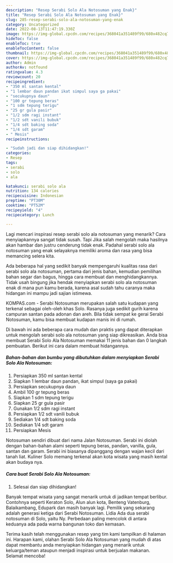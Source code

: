 ```yaml
---
description: "Resep Serabi Solo Ala Notosuman yang Enak}"
title: "Resep Serabi Solo Ala Notosuman yang Enak}"
slug: 285-resep-serabi-solo-ala-notosuman-yang-enak
category: Uncategorized
date: 2022-08-13T11:47:19.330Z
image: https://img-global.cpcdn.com/recipes/368041a351489f99/680x482cq70/serabi-solo-ala-notosuman-foto-resep-utama.jpg
hideToc: false
enableToc: true
enableTocContent: false
thumbnail: https://img-global.cpcdn.com/recipes/368041a351489f99/680x482cq70/serabi-solo-ala-notosuman-foto-resep-utama.jpg
cover: https://img-global.cpcdn.com/recipes/368041a351489f99/680x482cq70/serabi-solo-ala-notosuman-foto-resep-utama.jpg
author: Admin
authorAv: notfound
ratingvalue: 4.3
reviewcount: 20
recipeingredient:
- "350 ml santan kental"
- "1 lembar daun pandan ikat simpul saya ga pakai"
- "secukupnya daun"
- "100 gr tepung beras"
- "1 sdm tepung terigu"
- "25 gr gula pasir"
- "1/2 sdm ragi instant"
- "1/2 sdt vanili bubuk"
- "1/4 sdt baking soda"
- "1/4 sdt garam"
- " Mesis"
recipeinstructions:

- "Sudah jadi dan siap dihidangkan!"
categories:
- Resep
tags:
- serabi
- solo
- ala

katakunci: serabi solo ala 
nutrition: 134 calories
recipecuisine: Indonesian
preptime: "PT30M"
cooktime: "PT52M"
recipeyield: "4"
recipecategory: Lunch

---
```



Lagi mencari inspirasi resep serabi solo ala notosuman yang menarik? Cara menyiapkannya sangat tidak susah. Tapi Jika salah mengolah maka hasilnya akan hambar dan justru cenderung tidak enak. Padahal serabi solo ala notosuman yang enak selayaknya memiliki aroma dan rasa yang bisa memancing selera kita.


Ada beberapa hal yang sedikit banyak mempengaruhi kualitas rasa dari serabi solo ala notosuman, pertama dari jenis bahan, kemudian pemilihan bahan segar dan bagus, hingga cara membuat dan menghidangkannya. Tidak usah bingung jika hendak menyiapkan serabi solo ala notosuman enak di mana pun kamu berada, karena asal sudah tahu caranya maka hidangan ini mampu jadi sajian istimewa.

KOMPAS.com - Serabi Notosuman merupakan salah satu kudapan yang terkenal sebagai oleh-oleh khas Solo. Rasanya juga sedikit gurih karena campuran santan pada adonan dan areh. Bila tidak sempat ke gerai Serabi Notosuman, kamu bisa membuat kudapan manis ini di rumah.


Di bawah ini ada beberapa cara mudah dan praktis yang dapat diterapkan untuk mengolah serabi solo ala notosuman yang siap dikreasikan. Anda bisa membuat Serabi Solo Ala Notosuman memakai 11 jenis bahan dan 0 langkah pembuatan. Berikut ini cara dalam membuat hidangannya.

<!--inarticleads1-->

##### Bahan-bahan dan bumbu yang dibutuhkan dalam menyiapkan Serabi Solo Ala Notosuman:

1. Persiapkan 350 ml santan kental
1. Siapkan 1 lembar daun pandan, ikat simpul (saya ga pakai)
1. Persiapkan secukupnya daun
1. Ambil 100 gr tepung beras
1. Siapkan 1 sdm tepung terigu
1. Siapkan 25 gr gula pasir
1. Gunakan 1/2 sdm ragi instant
1. Persiapkan 1/2 sdt vanili bubuk
1. Sediakan 1/4 sdt baking soda
1. Sediakan 1/4 sdt garam
1. Persiapkan  Mesis


Notosuman sendiri dibuat dari nama Jalan Notosuman. Serabi ini diolah dengan bahan-bahan alami seperti tepung beras, pandan, vanilla, gula, santan dan garam. Serabi ini biasanya dipanggang dengan wajan kecil dari tanah liat. Kuliner Solo memang terkenal akan kota wisata yang masih kental akan budaya nya. 

<!--inarticleads2-->

##### Cara buat Serabi Solo Ala Notosuman:


1. Selesai dan siap dihidangkan!

Banyak tempat wisata yang sangat menarik untuk di jadikan tempat berlibur. Contohnya seperti Keraton Solo, Alun alun kota, Benteng Vatenburg, Balaikambang, Edupark dan masih banyak lagi. Pemilik yang sekarang adalah generasi ketiga dari Serabi Notosuman. Lidia Ada dua serabi notosuman di Solo, yaitu Ny. Perbedaan paling mencolok di antara keduanya ada pada warna bangunan toko dan kemasan. 

Terima kasih telah menggunakan resep yang tim kami tampilkan di halaman ini. Harapan kami, olahan Serabi Solo Ala Notosuman yang mudah di atas dapat membantu anda menyiapkan hidangan yang menarik untuk keluarga/teman ataupun menjadi inspirasi untuk berjualan makanan. Selamat mencoba!
